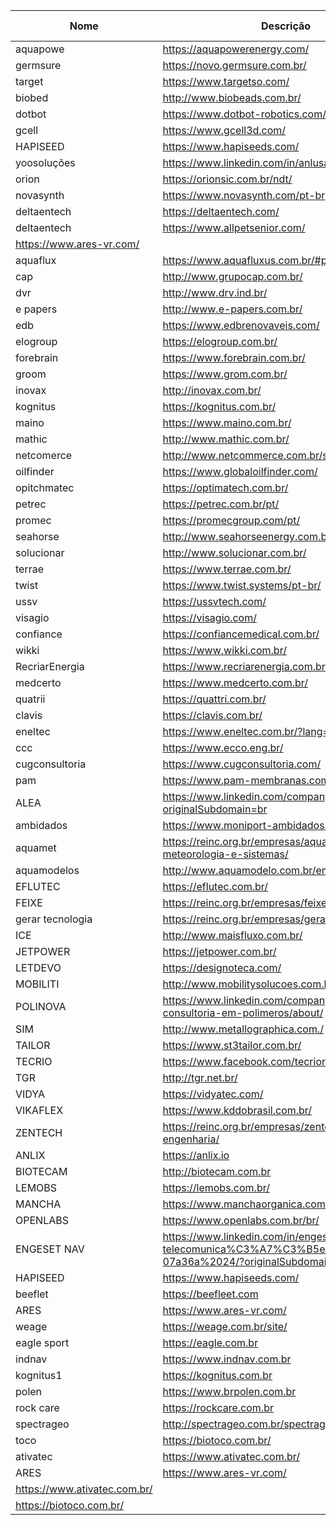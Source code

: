 Nome | Descrição | Github | CTO | Tech Leader | Área de atuação
---- | --------- | ------ | --- | ----------- | ---------------
aquapowe | https://aquapowerenergy.com/ |  |  |  | 
germsure | https://novo.germsure.com.br/ |  |  |  | 
target | https://www.targetso.com/ |  |  |  | 
biobed | http://www.biobeads.com.br/ |  |  |  | 
dotbot | https://www.dotbot-robotics.com/ |  |  |  | 
gcell | https://www.gcell3d.com/ |  |  |  | 
HAPISEED | https://www.hapiseeds.com/ |  |  |  | 
yoosoluções | https://www.linkedin.com/in/anlusari/ |  |  |  | 
orion | https://orionsic.com.br/ndt/ |  |  |  | 
novasynth | https://www.novasynth.com/pt-br |  |  |  | 
deltaentech | https://deltaentech.com/ |  |  |  | 
deltaentech | https://www.allpetsenior.com/ |  |  |  | 
 | https://www.ares-vr.com/ |  |  |  | 
aquaflux | https://www.aquafluxus.com.br/#produtoseservicos |  |  |  | 
cap | http://www.grupocap.com.br/ |  |  |  | 
dvr | http://www.drv.ind.br/ |  |  |  | 
e papers | http://www.e-papers.com.br/ |  |  |  | 
edb | https://www.edbrenovaveis.com/ |  |  |  | 
elogroup | https://elogroup.com.br/ |  |  |  | 
forebrain | https://www.forebrain.com.br/ |  |  |  | 
groom | https://www.grom.com.br/ |  |  |  | 
inovax | http://inovax.com.br/ |  |  |  | 
kognitus | https://kognitus.com.br/ |  |  |  | 
maino | https://www.maino.com.br/ |  |  |  | 
mathic | http://www.mathic.com.br/ |  |  |  | 
netcomerce | http://www.netcommerce.com.br/site/ |  |  |  | 
oilfinder | https://www.globaloilfinder.com/ |  |  |  | 
opitchmatec | https://optimatech.com.br/ |  |  |  | 
petrec | https://petrec.com.br/pt/ |  |  |  | 
promec | https://promecgroup.com/pt/ |  |  |  | 
seahorse | http://www.seahorseenergy.com.br/en/ |  |  |  | 
solucionar | http://www.solucionar.com.br/ |  |  |  | 
terrae | https://www.terrae.com.br/ |  |  |  | 
twist | https://www.twist.systems/pt-br/ |  |  |  | 
ussv | https://ussvtech.com/ |  |  |  | 
visagio | https://visagio.com/ |  |  |  | 
confiance | https://confiancemedical.com.br/ |  |  |  | 
wikki | https://www.wikki.com.br/ |  |  |  | 
RecriarEnergia | https://www.recriarenergia.com.br/ |  |  |  | 
medcerto | https://www.medcerto.com.br/ |  |  |  | 
quatrii | https://quattri.com.br/ |  |  |  | 
clavis | https://clavis.com.br/ |  |  |  | 
eneltec | https://www.eneltec.com.br/?lang=pt |  |  |  | 
ccc | https://www.ecco.eng.br/ |  |  |  | 
cugconsultoria | https://www.cugconsultoria.com/ |  |  |  | 
pam | https://www.pam-membranas.com.br/ |  |  |  | 
ALEA | https://www.linkedin.com/company/alado-intel/?originalSubdomain=br |  |  |  | 
ambidados | https://www.moniport-ambidados.com/ |  |  |  | 
aquamet | https://reinc.org.br/empresas/aquamet-meteorologia-e-sistemas/ |  |  |  | 
aquamodelos | http://www.aquamodelo.com.br/empresa.html |  |  |  | 
EFLUTEC | https://eflutec.com.br/ |  |  |  | 
FEIXE | https://reinc.org.br/empresas/feixe-tecnologia/ |  |  |  | 
gerar tecnologia | https://reinc.org.br/empresas/gerar-tecnologia/ |  |  |  | 
ICE | http://www.maisfluxo.com.br/ |  |  |  | 
JETPOWER | https://jetpower.com.br/ |  |  |  | 
LETDEVO | https://designoteca.com/ |  |  |  | 
MOBILITI | http://www.mobilitysolucoes.com.br/ |  |  |  | 
POLINOVA | https://www.linkedin.com/company/polinova-consultoria-em-polimeros/about/ |  |  |  | 
SIM | http://www.metallographica.com./ |  |  |  | 
TAILOR | https://www.st3tailor.com.br/ |  |  |  | 
TECRIO | https://www.facebook.com/tecriorc.com.br/ |  |  |  | 
TGR | http://tgr.net.br/ |  |  |  | 
VIDYA | https://vidyatec.com/ |  |  |  | 
VIKAFLEX | https://www.kddobrasil.com.br/ |  |  |  | 
ZENTECH | https://reinc.org.br/empresas/zentech-offshore-engenharia/ |  |  |  | 
ANLIX | https://anlix.io |  |  |  | 
BIOTECAM | http://biotecam.com.br |  |  |  | 
LEMOBS | https://lemobs.com.br/ |  |  |  | 
MANCHA | https://www.manchaorganica.com.br/ |  |  |  | 
OPENLABS | https://www.openlabs.com.br/br/ |  |  |  | 
ENGESET NAV | https://www.linkedin.com/in/engeset-engenharia-telecomunica%C3%A7%C3%B5es-07a36a%2024/?originalSubdomain=br |  |  |  | 
HAPISEED | https://www.hapiseeds.com/ |  |  |  | 
beeflet | https://beefleet.com |  |  |  | 
ARES | https://www.ares-vr.com/ |  |  |  | 
weage | https://weage.com.br/site/ |  |  |  | 
eagle sport | https://eagle.com.br |  |  |  | 
indnav | https://www.indnav.com.br |  |  |  | 
kognitus1 | https://kognitus.com.br |  |  |  | 
polen | https://www.brpolen.com.br |  |  |  | 
rock care | https://rockcare.com.br |  |  |  | 
spectrageo | http://spectrageo.com.br/spectrageo/ |  |  |  | 
toco | https://biotoco.com.br/ |  |  |  | 
ativatec | https://www.ativatec.com.br/ |  |  |  | 
ARES | https://www.ares-vr.com/ |  |  |  | 
 | https://www.ativatec.com.br/ |  |  |  | 
 | https://biotoco.com.br/ |  |  |  | 
